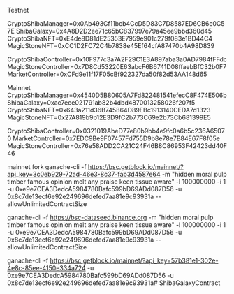 


Testnet

CryptoShibaManager=0x0Ab493Cf11bcb4CcD5D83C7D8587ED6CB6c0C57E
ShibaGalaxy=0x4A8D2D2ee71c65bC837997e79a45ee9bbd360d45
CryptoShibaNFT=0xE4de8D81dE25353E7959e901c279f083e1BD44C4
MagicStoneNFT=0xCC1D2FC72C4b7838e45Ef64cfA87470b4A98D839

CryptoShibaController=0x10F977c3a7A2F29C1E3A897aba3a0AD7984fFFdc
MagicStoneController=0x7D8Cd53220E63abcF6B6741D08ffaebBfC32b0F7
MarketController=0xCFd9e11f17F05cBf922327da50f82d53AA148d65





Mainnet
CryptoShibaManager=0x4540D5B80605A7Fd822481541efecC8F474E506b
ShibaGalaxy=0xac7eee021791ab82b4dbd4870013258026f207f5
CryptoShibaNFT=0x643a211d36B745864D89EBc1913140CEDA7d1323
MagicStoneNFT=0x27A819b9b12E3D9fC2b773C69e2b73Cb681399E5

CryptoShibaController=0x0321019AbeD77e80b9bb4e9fc0a6b5c236A65070
MarketController=0x7EDC9Be9F07457Fd755D9b8e78e7B84E67F8f05e
MagicStoneController=0x76e58ADD2CA21C24F46B8C86953F42423dd40F46





mainnet fork
ganache-cli -f https://bsc.getblock.io/mainnet/?api_key=3c0eb929-72ad-46e3-8c37-fab3d4587e64 -m "hidden moral pulp timber famous opinion melt any praise keen tissue aware" -l 100000000 -i 1 -u 0xe9e7CEA3DedcA5984780Bafc599bD69ADd087D56 -u 0x8c7de13ecf6e92e249696defed7aa81e9c93931a --allowUnlimitedContractSize

ganache-cli -f https://bsc-dataseed.binance.org -m "hidden moral pulp timber famous opinion melt any praise keen tissue aware" -l 100000000 -i 1 -u 0xe9e7CEA3DedcA5984780Bafc599bD69ADd087D56 -u 0x8c7de13ecf6e92e249696defed7aa81e9c93931a --allowUnlimitedContractSize



ganache-cli -f https://bsc.getblock.io/mainnet/?api_key=57b381e1-302e-4e8c-85ee-4150e334a724 -u 0xe9e7CEA3DedcA5984780Bafc599bD69ADd087D56 -u 0x8c7de13ecf6e92e249696defed7aa81e9c93931a#   S h i b a G a l a x y C o n t r a c t  
 